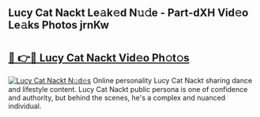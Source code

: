 ## Lucy Cat Nackt Le𝚊k𝚎d N𝚞𝚍e - Part-dXH Vid𝚎o Le𝚊ks Photos jrnKw

# <h2><a href="http://fb1u4j.evod.top/?m=Lucy+Cat+Nackt">🔗 👉🔴 Lucy Cat Nackt Vid𝚎o Ph𝚘t𝚘s</a></h2>

[![Lucy Cat Nackt N𝚞d𝚎s](https://i.imgur.com/8V9OHl7.gif)](http://fb1u4j.evod.top/?m=Lucy+Cat+Nackt)
Online personality Lucy Cat Nackt sharing dance and lifestyle content. Lucy Cat Nackt public persona is one of confidence and authority, but behind the scenes, he's a complex and nuanced individual. 
